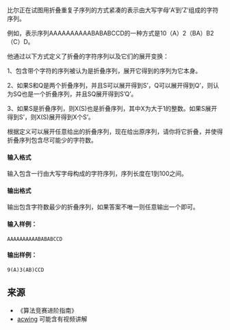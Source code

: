 比尔正在试图用折叠重复子序列的方式紧凑的表示由大写字母’A’到’Z’组成的字符序列。

例如，表示序列AAAAAAAAAABABABCCD的一种方式是10（A）2（BA）B2（C）D。

他通过以下方式定义了折叠的字符序列以及它们的展开变换：

1、包含带个字符的序列被认为是折叠序列，展开它得到的序列为它本身。

2、如果S和Q是两个折叠序列，并且S可以展开得到S’，Q可以展开得到Q’，则认为SQ也是一个折叠序列，并且SQ展开得到S’Q’。

3、如果S是折叠序列，则X(S)也是折叠序列，其中X为大于1的整数。如果S展开得到S’，则X(S)展开得到X个S’。

根据定义可以展开任意给出的折叠序列，现在给出原序列，请你将它折叠，并使得折叠序列包含尽可能少的字符数。

#### 输入格式

输入包含一行由大写字母构成的字符序列，序列长度在1到100之间。

#### 输出格式

输出包含字符数最少的折叠序列，如果答案不唯一则任意输出一个即可。

#### 输入样例：

```
AAAAAAAAAABABABCCD
```

#### 输出样例：

```
9(A)3(AB)CCD
```

## 来源 
- 《算法竞赛进阶指南》
- [acwing](https://www.acwing.com/problem/content/321/) 可能含有视频讲解
